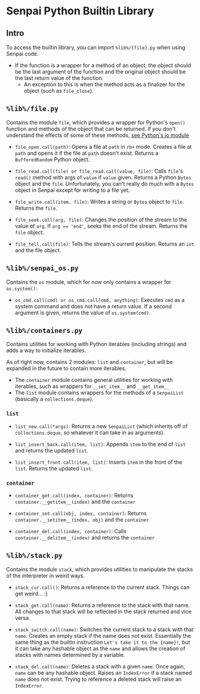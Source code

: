 # Senpai Python Builtin Library
## Intro
To access the builtin library, you can import `%lib%/{file}.py` when using Senpai code.
- If the function is a wrapper for a method of an object, the object should be the last argument of the function and the original object should be the last return value of the function.
  - An exception to this is when the method acts as a finalizer for the object (such as `file_close`).


## `%lib%/file.py`
Contains the module `file`, which
provides a wrapper for Python's `open()` function and methods of the object that can be returned.
If you don't understand the effects of some of these methods, [see Python's io module](https://docs.python.org/3/library/io.html)

- `file_open.call(path)`: Opens a file at `path` in `rb+` mode. Creates a file at `path` and opens it if the file at `path` doesn't exist. Returns a `BufferedRandom` Python object.

- `file_read.call(file) or file_read.call(value, file)`: Calls `file`'s `read()` method with args of `value` if `value` given. Returns a Python `Bytes` object and the `file`. Unfortunately, you can't really do much with a `Bytes` object in Senpai except for writing to a file yet.

- `file_write.call(item, file)`: Writes a string or `Bytes` object to `file`. Returns the `file`.

- `file_seek.call(arg, file)`: Changes the position of the stream to the value of `arg`. If `arg == 'end'`, seeks the end of the stream. Returns the `file` object.

- `file_tell.call(file)`: Tells the stream's current position. Returns an `int` and the file object.

## `%lib%/senpai_os.py`
Contains the `os` module, which for now only contains a wrapper for `os.system()`:

- `os_cmd.call(cmd) or os_cmd.call(cmd, anything)`: Executes `cmd` as a system command and does not have a return value. If a second argument is given, returns the value of `os.system(cmd)`. 

## `%lib%/containers.py`

Contains utilities for working with Python iterables (including strings) and adds a way to initialize iterables.

As of right now, contains 2 modules: `list` and `container`, but will be expanded in the future to contain more iterables.
- The `container` module contains general utilities for working with iterables, such as wrappers for `__set_item__` and `__get_item__`
- The `list` module contains wrappers for the methods of a `SenpaiList` (basically a `collections.deque`).

### `list`
- `list_new.call(*args)`: Returns a new `SenpaiList` (which inherits off of `collections.deque`, so whatever it can take in as arguments).

- `list_insert_back.call(item, list)`: Appends `item` to the end of `list` and returns the updated `list`.

- `list_insert_front.call(item, list)`: Inserts `item` in the front of the `list`. Returns the updated `list`.

### `container`
- `container_get.call(index, container)`: Returns `container.__getitem__(index)` and the `container`

- `container_set.call(obj, index, container)`: Returns `container.__setitem__(index, obj)` and the `container`

- `container_del.call(index, container)`: Calls `container.__delitem__(index)` and returns the `container`

## `%lib%/stack.py`
Contains the module `stack`, which provides utilities to manipulate the stacks of the interpreter in weird ways.

- `stack_cur.call()`: Returns a reference to the current stack. Things can get weird... :)

- `stack_get.call(name)`: Returns a reference to the stack with that name. All changes to that stack will be reflected in the stack returned and vice versa. 

- `stack_switch.call(name)`: Switches the current stack to a stack with that `name`. Creates an empty stack if the name does not exist. Essentially the same thing as the builtin instruction `Let's take it to the {name}!`, but it can take any hashable object as the `name` and allows the creation of stacks with names determined by a variable.

- `stack_del.call(name)`: Deletes a stack with a given `name`. Once again, `name` can be any hashable object. Raises an `IndexError` if a stack named `name` does not exist. Trying to reference a deleted stack will raise an 	`IndexError`.